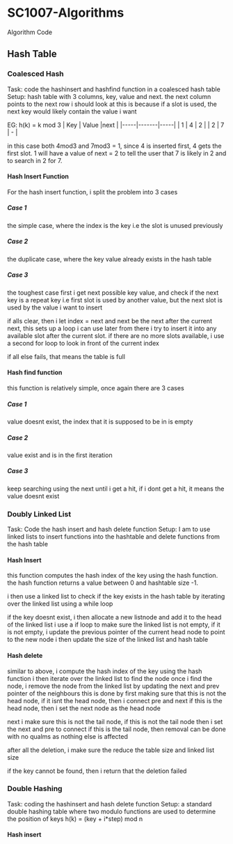 # SC1007-Algorithms
Algorithm Code

## Hash Table
### Coalesced Hash
Task: code the hashinsert and hashfind function in a coalesced hash table
Setup: hash table with 3 columns, key, value and next. the next column points to the next row i should look at
this is because if a slot is used, the next key would likely contain the value i want

EG:
h(k) = k mod 3
| Key | Value |next |
|-----|-------|-----|
| 1   |  4    |   2 |
| 2   |  7    |   - |



in this case both 4mod3 and 7mod3 = 1, since 4 is inserted first, 4 gets the first slot.
1 will have a value of next = 2 to tell the user that 7 is likely in 2 and to search in 2 for 7. 
#### Hash Insert Function
For the hash insert function, i split the problem into 3 cases
##### Case 1
the simple case, where the index is the key
i.e the slot is unused previously

##### Case 2
the duplicate case, where the key value already exists in the hash table

##### Case 3
the toughest case
first i get next possible key value, and check if the next key is a repeat key 
i.e first slot is used by another value, but the next slot is used by the value i want to insert

if alls clear, then i let index = next and next be the next after the current next, this sets up a loop i can use later
 from there i try to insert it into any available slot after the current slot. 
 if there are no more slots available, i use a second for loop to look in front of the current index 
 
 if all else fails, that means the table is full

#### Hash find function
this function is relatively simple, once again there are 3 cases
##### Case 1
value doesnt exist, the index that it is supposed to be in is empty

##### Case 2
value exist and is in the first iteration

##### Case 3
keep searching using the next until i get a hit, if i dont get a hit, it means the value doesnt exist


### Doubly Linked List
Task: Code the hash insert and hash delete function
Setup: I am to use linked lists to insert functions into the hashtable and delete functions from the hash table

#### Hash Insert
this function computes the hash index of the key using the hash function.
the hash function returns a value between 0 and hashtable size -1.

i then use a linked list to check if the key exists in the hash table by iterating over the linked list using a while loop

if the key doesnt exist, i then allocate a new listnode and add it to the head of the linked list
i use a if loop to make sure the linked list is not empty, 
if it is not empty, i update the previous pointer of the current head node to point to the new node
i then update the size of the linked list and hash table

#### Hash delete
similar to above, i compute the hash index of the key using the hash function
i then iterate over the linked list to find the node
once i find the node, i remove the node from the linked list by updating the next and prev pointer of the neighbours
this is done by first making sure that this is not the head node,
if it isnt the head node, then i connect pre and next
if this is the head node,
then i set the next node as the head node

next i make sure this is not the tail node,
if this is not the tail node then i set the next and pre to connect
if this is the tail node, then removal can be done with no qualms as nothing else is affected

after all the deletion, i make sure the reduce the table size and linked list size

if the key cannot be found, then i return that the deletion failed


### Double Hashing
Task: coding the hashinsert and hash delete function
Setup: a standard double hashing table where two modulo functions are used to determine the position of keys
h(k) = (key + i*step) mod n

#### Hash insert





